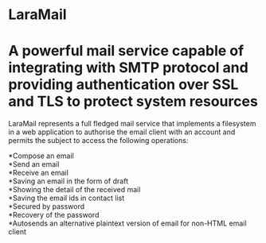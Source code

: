 # LaraMail
<caption><h1>A powerful mail service capable of integrating with SMTP protocol and providing authentication over SSL and TLS to protect system resources</h1></caption>

LaraMail represents a full fledged mail service that implements a filesystem in a web application to authorise the email client with an account and permits the subject to access the following operations:

*Compose an email <br>
*Send an email <br>
*Receive an email <br>
*Saving an email in the form of draft <br>
*Showing the detail of the received mail <br>
*Saving the email ids in contact list <br>
*Secured by password <br>
*Recovery of the password <br>
*Autosends an alternative plaintext version of email for non-HTML email client
